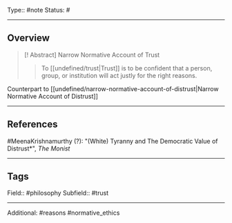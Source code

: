 Type:: #note
Status: #
___
## Overview

>[! Abstract] Narrow Normative Account of Trust
> >To [[undefined/trust|Trust]] is to be confident that a person, group, or institution will act justly for the right reasons.

Counterpart to [[undefined/narrow-normative-account-of-distrust|Narrow Normative Account of Distrust]]

___
## References

#MeenaKrishnamurthy  (?): "(White) Tyranny and The Democratic Value of Distrust*", *The Monist* 

___
## Tags

Field:: #philosophy 
Subfield:: #trust 
___
Additional: #reasons #normative_ethics 